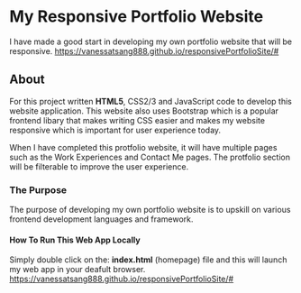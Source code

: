 # My Responsive Portfolio Website
I have made a good start in developing my own portfolio website that will be responsive.
https://vanessatsang888.github.io/responsivePortfolioSite/#


## About
For this project written **HTML5**, CSS2/3 and JavaScript code to develop this website application. This website also uses Bootstrap which is a popular frontend libary that makes writing CSS easier and makes my website responsive which is important for user experience today.

When I have completed this protfolio website, it will have multiple pages such as the Work Experiences and Contact Me pages. The protfolio section will be filterable to improve the user experience.

### The Purpose
The purpose of developing my own portfolio website is to upskill on various frontend development languages and framework.

#### How To Run This Web App Locally
Simply double click on the: **index.html** (homepage) file and this will launch my web app in your deafult browser.
https://vanessatsang888.github.io/responsivePortfolioSite/#
